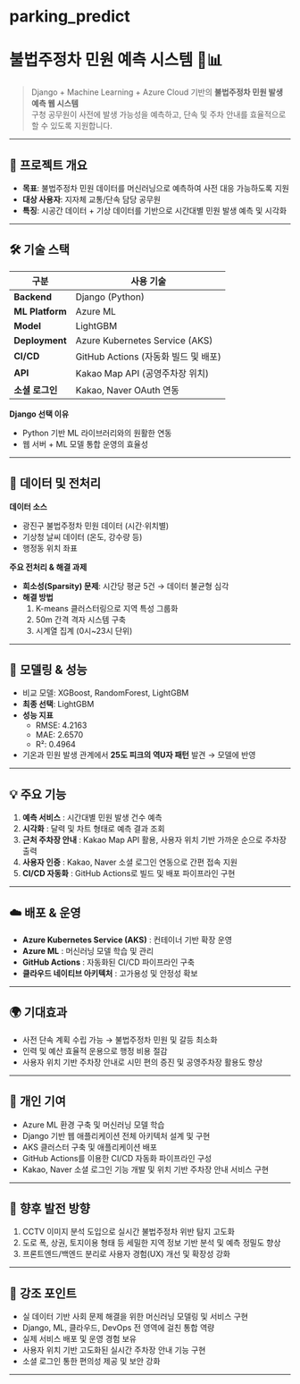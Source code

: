 # parking_predict

# 불법주정차 민원 예측 시스템 🚗📊

> Django + Machine Learning + Azure Cloud 기반의 **불법주정차 민원 발생 예측 웹 시스템**  
> 구청 공무원이 사전에 발생 가능성을 예측하고, 단속 및 주차 안내를 효율적으로 할 수 있도록 지원합니다.

---

## 📌 프로젝트 개요
- **목표**: 불법주정차 민원 데이터를 머신러닝으로 예측하여 사전 대응 가능하도록 지원
- **대상 사용자**: 지자체 교통/단속 담당 공무원
- **특징**: 시공간 데이터 + 기상 데이터를 기반으로 시간대별 민원 발생 예측 및 시각화

---

## 🛠 기술 스택
| 구분          | 사용 기술                             |
|---------------|-------------------------------------|
| **Backend**   | Django (Python)                     |
| **ML Platform** | Azure ML                          |
| **Model**     | LightGBM                           |
| **Deployment**| Azure Kubernetes Service (AKS)     |
| **CI/CD**     | GitHub Actions (자동화 빌드 및 배포) |
| **API**       | Kakao Map API (공영주차장 위치)      |
| **소셜 로그인** | Kakao, Naver OAuth 연동              |

**Django 선택 이유**  
- Python 기반 ML 라이브러리와의 원활한 연동  
- 웹 서버 + ML 모델 통합 운영의 효율성  

---

## 📂 데이터 및 전처리

**데이터 소스**
- 광진구 불법주정차 민원 데이터 (시간·위치별)
- 기상청 날씨 데이터 (온도, 강수량 등)
- 행정동 위치 좌표

**주요 전처리 & 해결 과제**
- **희소성(Sparsity) 문제**: 시간당 평균 5건 → 데이터 불균형 심각
- **해결 방법**
  1. K-means 클러스터링으로 지역 특성 그룹화
  2. 50m 간격 격자 시스템 구축
  3. 시계열 집계 (0시~23시 단위)

---

## 🤖 모델링 & 성능
- 비교 모델: XGBoost, RandomForest, LightGBM
- **최종 선택**: LightGBM  
- **성능 지표**  
  - RMSE: 4.2163  
  - MAE: 2.6570  
  - R²: 0.4964
- 기온과 민원 발생 관계에서 **25도 피크의 역U자 패턴** 발견 → 모델에 반영

---

## 💡 주요 기능
1. **예측 서비스** : 시간대별 민원 발생 건수 예측
2. **시각화** : 달력 및 차트 형태로 예측 결과 조회
3. **근처 주차장 안내** : Kakao Map API 활용, 사용자 위치 기반 가까운 순으로 주차장 출력
4. **사용자 인증** : Kakao, Naver 소셜 로그인 연동으로 간편 접속 지원
5. **CI/CD 자동화** : GitHub Actions로 빌드 및 배포 파이프라인 구현

---

## ☁️ 배포 & 운영
- **Azure Kubernetes Service (AKS)** : 컨테이너 기반 확장 운영
- **Azure ML** : 머신러닝 모델 학습 및 관리
- **GitHub Actions** : 자동화된 CI/CD 파이프라인 구축
- **클라우드 네이티브 아키텍처** : 고가용성 및 안정성 확보

---

## 🌍 기대효과
- 사전 단속 계획 수립 가능 → 불법주정차 민원 및 갈등 최소화
- 인력 및 예산 효율적 운용으로 행정 비용 절감
- 사용자 위치 기반 주차장 안내로 시민 편의 증진 및 공영주차장 활용도 향상

---

## 👤 개인 기여
- Azure ML 환경 구축 및 머신러닝 모델 학습
- Django 기반 웹 애플리케이션 전체 아키텍처 설계 및 구현
- AKS 클러스터 구축 및 애플리케이션 배포
- GitHub Actions를 이용한 CI/CD 자동화 파이프라인 구성
- Kakao, Naver 소셜 로그인 기능 개발 및 위치 기반 주차장 안내 서비스 구현

---

## 🔮 향후 발전 방향
1. CCTV 이미지 분석 도입으로 실시간 불법주정차 위반 탐지 고도화  
2. 도로 폭, 상권, 토지이용 형태 등 세밀한 지역 정보 기반 분석 및 예측 정밀도 향상  
3. 프론트엔드/백엔드 분리로 사용자 경험(UX) 개선 및 확장성 강화

---

## 📌 강조 포인트
- 실 데이터 기반 사회 문제 해결을 위한 머신러닝 모델링 및 서비스 구현  
- Django, ML, 클라우드, DevOps 전 영역에 걸친 통합 역량  
- 실제 서비스 배포 및 운영 경험 보유  
- 사용자 위치 기반 고도화된 실시간 주차장 안내 기능 구현  
- 소셜 로그인 통한 편의성 제공 및 보안 강화

---
 

